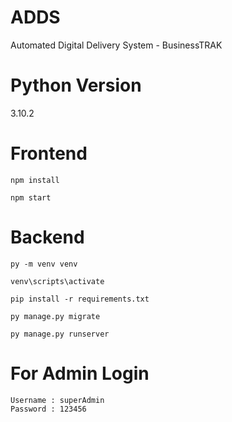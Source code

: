 # ADDS
Automated Digital Delivery System - BusinessTRAK

# Python Version
3.10.2


# Frontend
`npm install`

`npm start`


# Backend
`py -m venv venv`

`venv\scripts\activate`

`pip install -r requirements.txt`

`py manage.py migrate`

`py manage.py runserver`


# For Admin Login

```
Username : superAdmin
Password : 123456
```